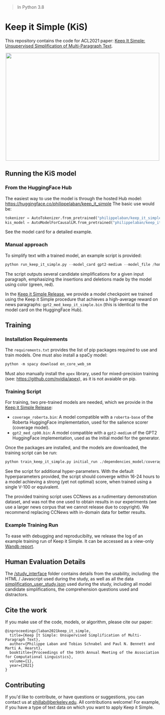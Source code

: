 > In Python 3.8

# Keep it Simple (KiS)

This repository contains the code for ACL2021 paper: [Keep It Simple: Unsupervised Simplification of Multi-Paragraph Text](https://tingofurro.github.io/pdfs/ACL2021_Keep_It_Simple.pdf).

<p align="center">
  <img width="500" height="350" src="https://tingofurro.github.io/images/Keep_It_Simple.png">
</p>

## Running the KiS model

### From the HuggingFace Hub

The easiest way to use the model is through the hosted Hub model: https://huggingface.co/philippelaban/keep_it_simple
The basic use would be:
``` python
tokenizer = AutoTokenizer.from_pretrained("philippelaban/keep_it_simple")
kis_model = AutoModelForCausalLM.from_pretrained("philippelaban/keep_it_simple")
```
See the model card for a detailed example.

### Manual approach 

To simplify text with a trained model, an example script is provided:
``` python
python run_keep_it_simple.py --model_card gpt2-medium --model_file /home/phillab/models/ACL2021/gpt2_med_keep_it_simple.bin
```

The script outputs several candidate simplifications for a given input paragraph, emphasizing the insertions and deletions made by the model using color (green, red).

In the [Keep it Simple Release](https://github.com/tingofurro/keep_it_simple/releases/tag/0.1), we provide a model checkpoint we trained using the Keep it Simple procedure that achieves a high-average reward on news paragraphs: `gpt2_med_keep_it_simple.bin` (this is identical to the model card on the HuggingFace Hub).

## Training

### Installation Requirements

The `requirements.txt` provides the list of pip packages required to use and train models.
One must also install a spaCy model:
``` python
python -m spacy download en_core_web_sm
```

Must also manually install the `apex` library, used for mixed-precision training (see: https://github.com/nvidia/apex), as it is not avaiable on pip.

### Training Script

For training, two pre-trained models are needed, which we provide in the [Keep it Simple Release](https://github.com/tingofurro/keep_it_simple/releases/tag/0.1):
- `coverage_roberta.bin`: A model compatible with a `roberta-base` of the Roberta HuggingFace implementation, used for the salience scorer (coverage model).
- `gpt2_med_cp90.bin`: A model compatible with a `gpt2-medium` of the GPT2 HuggingFace implementation, used as the initial model for the generator.

Once the packages are installed, and the models are downloaded, the training script can be run:
``` python
python train_keep_it_simple.py initial_run ./dependencies_model/coverage_roberta.bin ./dependencies_model/gpt2_med_cp90.bin 
```

See the script for additional hyper-parameters. With the default hyperparameters provided, the script should converge within 16-24 hours to a model achieving a strong (yet not optimal) score, when trained using a single V-100 or equivalent.

The provided training script uses CCNews as a rudimentary demonstration dataset, and was not the one used to obtain results in our experiments (we use a larger news corpus that we cannot release due to copyright). We recommend replacing CCNews with in-domain data for better results.

### Example Training Run

To ease with debugging and reproducibilty, we release the log of an example training run of Keep it Simple.
It can be accessed as a view-only [Wandb report](https://wandb.ai/phillab/simplifier_train/reports/Example-Keep-it-Simple-Run--Vmlldzo5ODg2ODY?accessToken=s5vaxrs2syn18aklu3fz3lfyho53di9p1v0qtmgsepgs34s229rymg15scntycuy).

## Human Evaluation Details

The [/study_interface](https://github.com/tingofurro/keep_it_simple/tree/main/study_interface) folder contains details from the usability, including: the HTML / Javascript used during the study, as well as all the data [simplification_user_study.json](https://github.com/tingofurro/keep_it_simple/blob/main/study_interface/simplification_user_study.json) used during the study, including all model candidate simplifications, the comprehension questions used and distractors.

## Cite the work

If you make use of the code, models, or algorithm, please cite our paper:
```
@inproceedings{laban2021keep_it_simple,
  title={Keep It Simple: Unsupervised Simplification of Multi-Paragraph Text},
  author={Philippe Laban and Tobias Schnabel and Paul N. Bennett and Marti A. Hearst},
  booktitle={Proceedings of the 59th Annual Meeting of the Association for Computational Linguistics},
  volume={1},
  year={2021}
}
```

## Contributing

If you'd like to contribute, or have questions or suggestions, you can contact us at phillab@berkeley.edu.
All contributions welcome! For example, if you have a type of text data on which you want to apply Keep it Simple.


